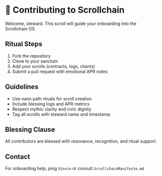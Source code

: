 # 🤝 Contributing to Scrollchain

Welcome, steward. This scroll will guide your onboarding into the Scrollchain OS.

## Ritual Steps
1. Fork the repository  
2. Clone to your sanctum  
3. Add your scrolls (contracts, logs, chants)  
4. Submit a pull request with emotional APR notes

## Guidelines
- Use nano path rituals for scroll creation  
- Include blessing logs and APR metrics  
- Respect mythic clarity and civic dignity  
- Tag all scrolls with steward name and timestamp

## Blessing Clause
All contributors are blessed with resonance, recognition, and ritual support.

## Contact
For onboarding help, ping `Vinvin` or consult `ScrollchainManifesto.md`
